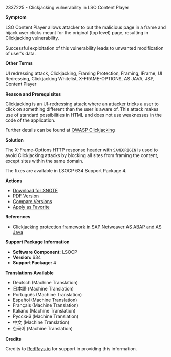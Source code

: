 2337225 - Clickjacking vulnerability in LSO Content Player

**Symptom**

LSO Content Player allows attacker to put the malicious page in a frame and hijack user clicks meant for the original (top level) page, resulting in Clickjacking vulnerability.

Successful exploitation of this vulnerability leads to unwanted modification of user's data.

**Other Terms**

UI redressing attack, Clickjacking, Framing Protection, Framing, IFrame, UI Redressing, Clickjacking Whitelist, X-FRAME-OPTIONS, AS JAVA, JSP, Content Player

**Reason and Prerequisites**

Clickjacking is an UI-redressing attack where an attacker tricks a user to click on something different than the user is aware of. This attack makes use of standard possibilities in HTML and does not use weaknesses in the code of the application.

Further details can be found at [OWASP Clickjacking](https://www.owasp.org/index.php/Clickjacking)

**Solution**

The X-Frame-Options HTTP response header with `SAMEORIGIN` is used to avoid Clickjacking attacks by blocking all sites from framing the content, except sites within the same domain.

The fixes are available in LSOCP 634 Support Package 4.

**Actions**

- [Download for SNOTE](https://notesdownloads.sap.com/note/0040000018357802017)
- [PDF Version](https://userapps.support.sap.com/sap/support/sfm/notes/print/0002337225?language=en-US&token=2AB79626C672CDEB172A015130E9C056)
- [Compare Versions](https://me.sap.com/notesLatestChanges/0002337225/E/diff)
- [Apply as Favorite](https://me.sap.com/)

**References**

- [Clickjacking protection framework in SAP Netweaver AS ABAP and AS Java](https://me.sap.com/notes/2319727)

**Support Package Information**

- **Software Component:** LSOCP
- **Version:** 634
- **Support Package:** 4

**Translations Available**

- Deutsch (Machine Translation)
- 日本語 (Machine Translation)
- Português (Machine Translation)
- Español (Machine Translation)
- Français (Machine Translation)
- Italiano (Machine Translation)
- Русский (Machine Translation)
- 中文 (Machine Translation)
- 한국어 (Machine Translation)

**Credits**

Credits to [RedRays.io](https://redrays.io) for support in providing this information.